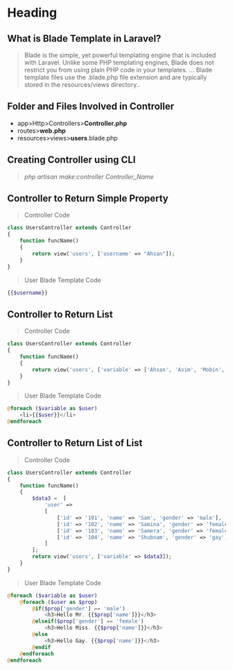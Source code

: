 # Heading
## What is Blade Template in Laravel?
> Blade is the simple, yet powerful templating engine that is included with Laravel. Unlike some PHP templating engines, Blade does not restrict you from using plain PHP code in your templates. ... Blade template files use the .blade.php file extension and are typically stored in the resources/views directory..
## Folder and Files Involved in Controller
* app>Http>Controllers>**Controller.php**
* routes>**web.php**
* resources>views>**users**.blade.php
## Creating Controller using CLI
> *php artisan make:controller Controller_Name*
## Controller to Return Simple Property
> Controller Code
```php
class UsersController extends Controller
{
    function funcName()
    {
        return view('users', ['username' => "Ahsan"]);
    }
}
```
> User Blade Template Code
```php
{{$username}}
```
## Controller to Return List
> Controller Code
```php
class UsersController extends Controller
{
    function funcName()
    {
        return view('users', ['variable' => ['Ahsan', 'Asim', 'Mobin', 'Yousuf']]);
    }
}
```
> User Blade Template Code
```php
@foreach ($variable as $user)
    <li>{{$user}}</li>
@endforeach
```
## Controller to Return List of List
> Controller Code
```php
class UsersController extends Controller
{
    function funcName()
    {
        $data3 =  [
            'user' =>
            [
                ['id' => '101', 'name' => 'Sam', 'gender' => 'male'],
                ['id' => '102', 'name' => 'Samina', 'gender' => 'female'],
                ['id' => '103', 'name' => 'Samera', 'gender' => 'female'],
                ['id' => '104', 'name' => 'Shubnam', 'gender' => 'gay'],
            ]
        ];
        return view('users', ['variable' => $data3]);
    }
}
```
> User Blade Template Code
```php
@foreach ($variable as $user)
    @foreach ($user as $prop)
        @if($prop['gender'] == 'male')
            <h3>Hello Mr. {{$prop['name']}}</h3>
        @elseif($prop['gender'] == 'female')
            <h3>Hello Miss. {{$prop['name']}}</h3>
        @else
            <h3>Hello Gay. {{$prop['name']}}</h3>
        @endif
    @endforeach
@endforeach
```
